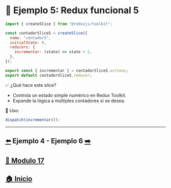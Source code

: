 # 🧪 Ejemplo 5: Redux funcional 5

```jsx
import { createSlice } from "@reduxjs/toolkit";

const contadorSlice5 = createSlice({
  name: "contador5",
  initialState: 0,
  reducers: {
    incrementar: (state) => state + 1,
  },
});

export const { incrementar } = contadorSlice5.actions;
export default contadorSlice5.reducer;
```

✅ ¿Qué hace este slice?

* Controla un estado simple numérico en Redux Toolkit.
* Expande la lógica a múltiples contadores si se desea.

📌 Uso:

```jsx
dispatch(incrementar());
```
---

## [⬅️](../Ejemplos/Ejemplo_4.md) Ejemplo 4 - Ejemplo 6 [➡️](../Ejemplos/Ejemplo_6.md) 
## [📄 Modulo 17](../Modulo_17.md)
## [🏠 Inicio](../../README.md)
